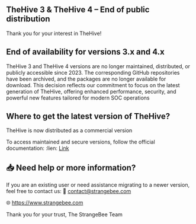 ## TheHive 3 & TheHive 4 – End of public distribution

Thank you for your interest in TheHive!


## End of availability for versions 3.x and 4.x

TheHive 3 and TheHive 4 versions are no longer maintained, distributed, or publicly accessible since 2023.
The corresponding GitHub repositories have been archived, and the packages are no longer available for download.
This decision reflects our commitment to focus on the latest generation of TheHive, offering enhanced performance, security,
and powerful new features tailored for modern SOC operations


## Where to get the latest version of TheHive?

TheHive is now distributed as a commercial version

To access maintained and secure versions, follow the official documentation:
 :lien: [Link](https://docs.strangebee.com)

## :inbox_tray: Need help or more information?

If you are an existing user or need assistance migrating to a newer version, feel free to contact us:
:e-mail: contact@strangebee.com

:globe_with_meridians: https://www.strangebee.com

Thank you for your trust,
The StrangeBee Team
